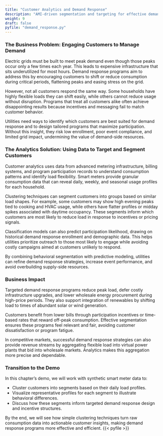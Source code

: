 ```yaml
---
title: "Customer Analytics and Demand Response"
description: "AMI-driven segmentation and targeting for effective demand response."
weight: 9
draft: false
pyfile: "demand_response.py"
---
```

### The Business Problem: Engaging Customers to Manage Demand

Electric grids must be built to meet peak demand even though those peaks occur only a few times each year. This leads to expensive infrastructure that sits underutilized for most hours. Demand response programs aim to address this by encouraging customers to shift or reduce consumption during critical periods, flattening peaks and easing stress on the grid.

However, not all customers respond the same way. Some households have highly flexible loads they can shift easily, while others cannot reduce usage without disruption. Programs that treat all customers alike often achieve disappointing results because incentives and messaging fail to match customer behavior.

Utilities need ways to identify which customers are best suited for demand response and to design tailored programs that maximize participation. Without this insight, they risk low enrollment, poor event compliance, and limited grid impact, undermining the value of demand-side resources.

### The Analytics Solution: Using Data to Target and Segment Customers

Customer analytics uses data from advanced metering infrastructure, billing systems, and program participation records to understand consumption patterns and identify load flexibility. Smart meters provide granular consumption data that can reveal daily, weekly, and seasonal usage profiles for each household.

Clustering techniques can segment customers into groups based on similar load shapes. For example, some customers may show high evening peaks tied to cooking and HVAC usage, while others have flatter profiles or midday spikes associated with daytime occupancy. These segments inform which customers are most likely to reduce load in response to incentives or pricing signals.

Classification models can also predict participation likelihood, drawing on historical demand response enrollment and demographic data. This helps utilities prioritize outreach to those most likely to engage while avoiding costly campaigns aimed at customers unlikely to respond.

By combining behavioral segmentation with predictive modeling, utilities can refine demand response strategies, increase event performance, and avoid overbuilding supply-side resources.

### Business Impact

Targeted demand response programs reduce peak load, defer costly infrastructure upgrades, and lower wholesale energy procurement during high-price periods. They also support integration of renewables by shifting load to times of abundant solar or wind generation.

Customers benefit from lower bills through participation incentives or time-based rates that reward off-peak consumption. Effective segmentation ensures these programs feel relevant and fair, avoiding customer dissatisfaction or program fatigue.

In competitive markets, successful demand response strategies can also provide revenue streams by aggregating flexible load into virtual power plants that bid into wholesale markets. Analytics makes this aggregation more precise and dependable.

### Transition to the Demo

In this chapter’s demo, we will work with synthetic smart meter data to:

* Cluster customers into segments based on their daily load profiles.
* Visualize representative profiles for each segment to illustrate behavioral differences.
* Discuss how these segments inform targeted demand response design and incentive structures.

By the end, we will see how simple clustering techniques turn raw consumption data into actionable customer insights, making demand response programs more effective and efficient.
{{< pyfile >}}